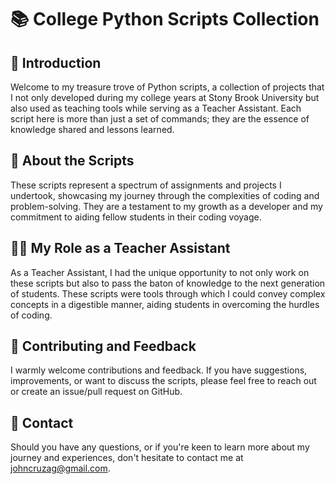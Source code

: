 # 📚 College Python Scripts Collection

## 🌟 Introduction

Welcome to my treasure trove of Python scripts, a collection of projects that I not only developed during my college years at Stony Brook University but also used as teaching tools while serving as a Teacher Assistant. Each script here is more than just a set of commands; they are the essence of knowledge shared and lessons learned.

## 🤖 About the Scripts

These scripts represent a spectrum of assignments and projects I undertook, showcasing my journey through the complexities of coding and problem-solving. They are a testament to my growth as a developer and my commitment to aiding fellow students in their coding voyage.

## 👨‍🏫 My Role as a Teacher Assistant

As a Teacher Assistant, I had the unique opportunity to not only work on these scripts but also to pass the baton of knowledge to the next generation of students. These scripts were tools through which I could convey complex concepts in a digestible manner, aiding students in overcoming the hurdles of coding.

## 🤝 Contributing and Feedback

I warmly welcome contributions and feedback. If you have suggestions, improvements, or want to discuss the scripts, please feel free to reach out or create an issue/pull request on GitHub.

## 📮 Contact

Should you have any questions, or if you're keen to learn more about my journey and experiences, don't hesitate to contact me at johncruzag@gmail.com.
